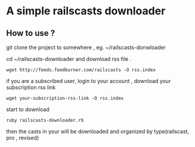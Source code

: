A simple railscasts downloader
=========================================

## How to use ?

git clone the project to somewhere , eg. ~/railscasts-donwloader


cd ~/railscasts-downloader and download rss file . 

    wget http://feeds.feedburner.com/railscasts -O rss.index

if you are a subscribed user, login to your account , download your subscription rss link

    wget your-subscription-rss-link -O rss.index


start to download

    ruby railscasts-downloader.rb

then the casts in your will be downloaded and organized by type(railscast, pro , revised)